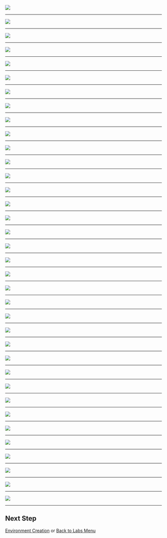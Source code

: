 ![](./resources/slides/01.png)
***
![](./resources/slides/02.png)
***
![](./resources/slides/03.png)
***
![](./resources/slides/04.png)
***
![](./resources/slides/05.png)
***
![](./resources/slides/06.png)
***
![](./resources/slides/07.png)
***
![](./resources/slides/08.png)
***
![](./resources/slides/09.png)
***
![](./resources/slides/10.png)
***
![](./resources/slides/11.png)
***
![](./resources/slides/12.png)
***
![](./resources/slides/13.png)
***
![](./resources/slides/14.png)
***
![](./resources/slides/15.png)
***
![](./resources/slides/16.png)
***
![](./resources/slides/17.png)
***
![](./resources/slides/18.png)
***
![](./resources/slides/19.png)
***
![](./resources/slides/20.png)
***
![](./resources/slides/21.png)
***
![](./resources/slides/22.png)
***
![](./resources/slides/23.png)
***
![](./resources/slides/24.png)
***
![](./resources/slides/25.png)
***
![](./resources/slides/26.png)
***
![](./resources/slides/27.png)
***
![](./resources/slides/28.png)
***
![](./resources/slides/29.png)
***
![](./resources/slides/30.png)
***
![](./resources/slides/31.png)
***
![](./resources/slides/32.png)
***
![](./resources/slides/33.png)
***
![](./resources/slides/34.png)
***
![](./resources/slides/35.png)
***
![](./resources/slides/36.png)
***
## Next Step
[Environment Creation](./Environment-Creation.md) or [Back to Labs Menu](./readme.md)